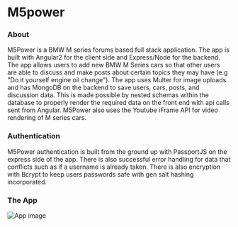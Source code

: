 # M5power

### About
M5Power is a BMW M series forums based full stack application. The app is built with Angular2 for the client side and Express/Node for the backend. The app allows users to add new BMW M Series cars so that other users are able to discuss and make posts about certain topics they may have (e.g "Do it yourself engine oil change"). The app uses Multer for image uploads and has MongoDB on the backend to save users, cars, posts, and discussion data. This is made possible by nested schemas within the database to properly render the required data on the front end with api calls sent from Angular. M5Power also uses the Youtube iFrame API for video rendering of M series cars.

### Authentication
M5Power authentication is built from the ground up with PassportJS on the express side of the app. There is also successful error handling for data that conflicts such as if a username is already taken. There is also encryption with Bcrypt to keep users passwords safe with gen salt hashing incorporated. 

### The App

![App image](/public/images/mcars-search.png)

